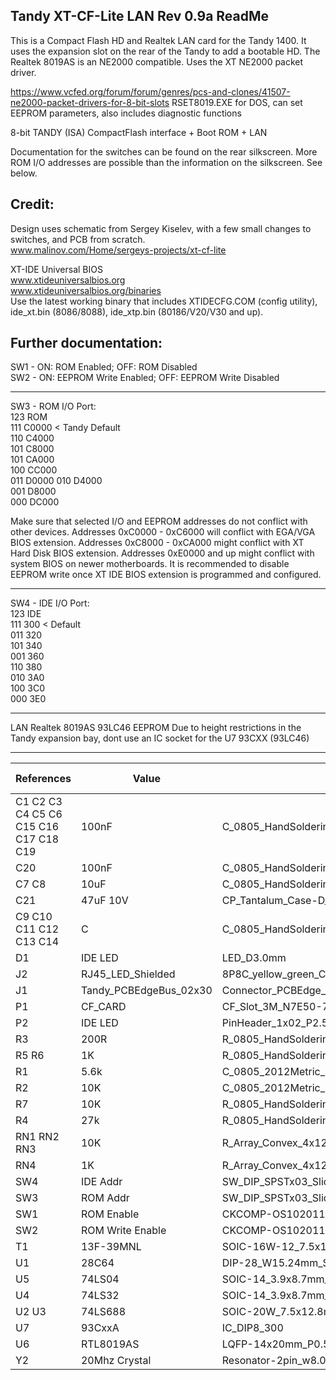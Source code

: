Tandy XT-CF-Lite LAN Rev 0.9a ReadMe
----------------------------
This is a Compact Flash HD and Realtek LAN card for the Tandy 1400. It uses the expansion slot on the rear of the Tandy to add a bootable HD. 
The Realtek 8019AS is an NE2000 compatible. Uses the XT NE2000 packet driver. 

https://www.vcfed.org/forum/forum/genres/pcs-and-clones/41507-ne2000-packet-drivers-for-8-bit-slots
RSET8019.EXE for DOS, can set EEPROM parameters, also includes diagnostic functions

8-bit TANDY (ISA) CompactFlash interface + Boot ROM + LAN

Documentation for the switches can be found on the rear silkscreen. More ROM I/O addresses are possible than the information on the silkscreen. See below.

Credit:
-------
Design uses schematic from Sergey Kiselev, with a few small changes to switches, and PCB from scratch.\
www.malinov.com/Home/sergeys-projects/xt-cf-lite

XT-IDE Universal BIOS\
www.xtideuniversalbios.org  
www.xtideuniversalbios.org/binaries  
Use the latest working binary that includes XTIDECFG.COM (config utility), ide_xt.bin (8086/8088), ide_xtp.bin (80186/V20/V30 and up).




Further documentation:
----------------------

SW1 - ON: ROM Enabled; OFF: ROM Disabled\
SW2 - ON: EEPROM Write Enabled; OFF: EEPROM Write Disabled

---

SW3 - ROM I/O Port:  
123 ROM  
111 C0000  < Tandy Default  
110 C4000  
101 C8000  
101 CA000  
100 CC000  
011 D0000 
010 D4000  
001 D8000  
000 DC000  

Make sure that selected I/O and EEPROM addresses do not conflict with other devices.
Addresses 0xC0000 - 0xC6000 will conflict with EGA/VGA BIOS extension.
Addresses 0xC8000 - 0xCA000 might conflict with XT Hard Disk BIOS extension.
Addresses 0xE0000 and up might conflict with system BIOS on newer motherboards.
It is recommended to disable EEPROM write once XT IDE BIOS extension is programmed and configured.

---

SW4 - IDE I/O Port:  
123 IDE  
111 300 < Default  
011 320  
101 340  
001 360  
110 380  
010 3A0  
100 3C0  
000 3E0  

---

LAN 
Realtek 8019AS 93LC46 EEPROM
Due to height restrictions in the Tandy expansion bay, dont use an IC socket for the U7 93CXX   (93LC46)



---

| References | Value | Footprint | Quantity Per PCB |
|---|---|---|---|
| C1 C2 C3 C4 C5 C6 C15 C16 C17 C18 C19 | 100nF | C_0805_HandSoldering | 11 |
| C20 | 100nF | C_0805_HandSoldering | 1 |
| C7 C8 | 10uF | C_0805_HandSoldering | 2 |
| C21 | 47uF 10V | CP_Tantalum_Case-D_EIA-7343-31_Hand | 1 |
| C9 C10 C11 C12 C13 C14 | C | C_0805_HandSoldering | 6 |
| D1 | IDE LED | LED_D3.0mm | 1 |
| J2 | RJ45_LED_Shielded | 8P8C_yellow_green_Ckmtw_C133529 | 1 |
| J1 | Tandy_PCBEdgeBus_02x30 | Connector_PCBEdge_Tandy1400LT | 1 |
| P1 | CF_CARD | CF_Slot_3M_N7E50-7516TS0884 | 1 |
| P2 | IDE LED | PinHeader_1x02_P2.54mm_Horizontal | 1 |
| R3 | 200R | R_0805_HandSoldering | 1 |
| R5 R6 | 1K | R_0805_HandSoldering | 2 |
| R1 | 5.6k | C_0805_2012Metric_Pad1.15x1.40mm_HandSolder | 1 |
| R2 | 10K | C_0805_2012Metric_Pad1.15x1.40mm_HandSolder | 1 |
| R7 | 10K | R_0805_HandSoldering | 1 |
| R4 | 27k | R_0805_HandSoldering | 1 |
| RN1 RN2 RN3 | 10K | R_Array_Convex_4x1206 | 3 |
| RN4 | 1K | R_Array_Convex_4x1206 | 1 |
| SW4 | IDE Addr | SW_DIP_SPSTx03_Slide_9.78x9.8mm_W7.62mm_P2.54mm | 1 |
| SW3 | ROM Addr | SW_DIP_SPSTx03_Slide_9.78x9.8mm_W7.62mm_P2.54mm | 1 |
| SW1 | ROM Enable | CKCOMP-OS102011MA1QN1 | 1 |
| SW2 | ROM Write Enable | CKCOMP-OS102011MA1QN1 | 1 |
| T1 | 13F-39MNL | SOIC-16W-12_7.5x10.3mm_P1.27mm | 1 |
| U1 | 28C64 | DIP-28_W15.24mm_Socket | 1 |
| U5 | 74LS04 | SOIC-14_3.9x8.7mm_P1.27mm | 1 |
| U4 | 74LS32 | SOIC-14_3.9x8.7mm_P1.27mm | 1 |
| U2 U3 | 74LS688 | SOIC-20W_7.5x12.8mm_P1.27mm | 2 |
| U7 | 93CxxA | IC_DIP8_300 | 1 |
| U6 | RTL8019AS | LQFP-14x20mm_P0.5mmRealtek | 1 |
| Y2 | 20Mhz Crystal | Resonator-2pin_w8.0mm_h3.5mm | 1 |
